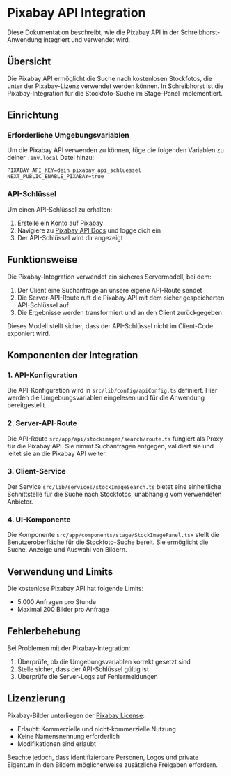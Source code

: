 # Pixabay API Integration

Diese Dokumentation beschreibt, wie die Pixabay API in der Schreibhorst-Anwendung integriert und verwendet wird.

## Übersicht

Die Pixabay API ermöglicht die Suche nach kostenlosen Stockfotos, die unter der Pixabay-Lizenz verwendet werden können. In Schreibhorst ist die Pixabay-Integration für die Stockfoto-Suche im Stage-Panel implementiert.

## Einrichtung

### Erforderliche Umgebungsvariablen

Um die Pixabay API verwenden zu können, füge die folgenden Variablen zu deiner `.env.local` Datei hinzu:

```
PIXABAY_API_KEY=dein_pixabay_api_schluessel
NEXT_PUBLIC_ENABLE_PIXABAY=true
```

### API-Schlüssel

Um einen API-Schlüssel zu erhalten:

1. Erstelle ein Konto auf [Pixabay](https://pixabay.com/)
2. Navigiere zu [Pixabay API Docs](https://pixabay.com/api/docs/) und logge dich ein
3. Der API-Schlüssel wird dir angezeigt

## Funktionsweise

Die Pixabay-Integration verwendet ein sicheres Servermodell, bei dem:

1. Der Client eine Suchanfrage an unsere eigene API-Route sendet
2. Die Server-API-Route ruft die Pixabay API mit dem sicher gespeicherten API-Schlüssel auf
3. Die Ergebnisse werden transformiert und an den Client zurückgegeben

Dieses Modell stellt sicher, dass der API-Schlüssel nicht im Client-Code exponiert wird.

## Komponenten der Integration

### 1. API-Konfiguration

Die API-Konfiguration wird in `src/lib/config/apiConfig.ts` definiert. Hier werden die Umgebungsvariablen eingelesen und für die Anwendung bereitgestellt.

### 2. Server-API-Route

Die API-Route `src/app/api/stockimages/search/route.ts` fungiert als Proxy für die Pixabay API. Sie nimmt Suchanfragen entgegen, validiert sie und leitet sie an die Pixabay API weiter.

### 3. Client-Service

Der Service `src/lib/services/stockImageSearch.ts` bietet eine einheitliche Schnittstelle für die Suche nach Stockfotos, unabhängig vom verwendeten Anbieter.

### 4. UI-Komponente

Die Komponente `src/app/components/stage/StockImagePanel.tsx` stellt die Benutzeroberfläche für die Stockfoto-Suche bereit. Sie ermöglicht die Suche, Anzeige und Auswahl von Bildern.

## Verwendung und Limits

Die kostenlose Pixabay API hat folgende Limits:
- 5.000 Anfragen pro Stunde
- Maximal 200 Bilder pro Anfrage

## Fehlerbehebung

Bei Problemen mit der Pixabay-Integration:

1. Überprüfe, ob die Umgebungsvariablen korrekt gesetzt sind
2. Stelle sicher, dass der API-Schlüssel gültig ist
3. Überprüfe die Server-Logs auf Fehlermeldungen

## Lizenzierung

Pixabay-Bilder unterliegen der [Pixabay License](https://pixabay.com/service/license/):
- Erlaubt: Kommerzielle und nicht-kommerzielle Nutzung
- Keine Namensnennung erforderlich
- Modifikationen sind erlaubt

Beachte jedoch, dass identifizierbare Personen, Logos und private Eigentum in den Bildern möglicherweise zusätzliche Freigaben erfordern. 
